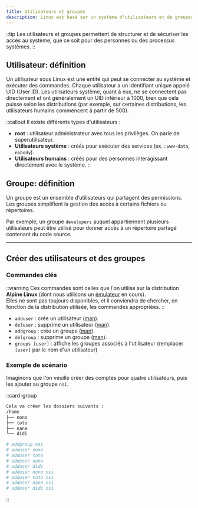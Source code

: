 ```yaml
---
title: Utilisateurs et groupes
description: Linux est basé sur un système d'utilisateurs et de groupes qui ont une utilité pour les personnes qui l'utilisent, ainsi que pour le système lui-même.
---
```


::tip
Les utilisateurs et groupes permettent de structurer et de sécuriser les accès au système, que ce soit pour des personnes ou des processus systèmes.
::

## Utilisateur: définition

Un utilisateur sous Linux est une entité qui peut se connecter au système et exécuter des commandes. Chaque utilisateur a un identifiant unique appelé UID (User ID). Les utilisateurs système, quant à eux, ne se connectent pas directement et ont généralement un UID inférieur à 1000, bien que cela puisse selon les distributions (par exemple, sur certaines distributions, les utilisateurs humains commencent à partir de 500).

::callout
Il existe différents types d'utilisateurs :
- **root** : utilisateur administrateur avec tous les privilèges. On parle de superutilisateur.
- **Utilisateurs système** : créés pour exécuter des services (ex. : `www-data`, `nobody`).
- **Utilisateurs humains** : créés pour des personnes interagissant directement avec le système.
::

## Groupe: définition

Un groupe est un ensemble d’utilisateurs qui partagent des permissions. Les groupes simplifient la gestion des accès à certains fichiers ou répertoires.

Par exemple, un groupe `developers` auquel appartiennent plusieurs utilisateurs peut être utilisé pour donner accès à un répertoire partagé contenant du code source.

---

## Créer des utilisateurs et des groupes

### Commandes clés

::warning
Ces commandes sont celles que l'on utilise sur la distribution **Alpine Linux** (dont nous utilisons un [émulateur](https://bellard.org/jslinux/vm.html?url=alpine-x86.cfg&mem=192) en cours).  
Elles ne sont pas toujours disponibles, et il conviendra de chercher, en fonction de la distribution utilisée, les commandes appropriées.
::


- `adduser` : crée un utilisateur ([man](https://fr.manpages.org/adduser/8)).
- `deluser` : supprime un utilisateur ([man](https://fr.manpages.org/deluser/8)).
- `addgroup` : crée un groupe ([man](https://fr.manpages.org/addgroup/8)).
- `delgroup` : supprime un groupe ([man](https://fr.manpages.org/delgroup/8)).
- `groups [user]` : affiche les groupes associés à l'utilisateur (remplacer `[user]` par le nom d'un utilisateur)

### Exemple de scénario
Imaginons que l'on veuille créer des comptes pour quatre utilisateurs, puis les ajouter au groupe `nsi`.

::card-group
```bash
Cela va créer les dossiers suivants :
/home
├── nono
├── toto
├── nana
└── didi
```

```bash
# addgroup nsi
# adduser nono
# adduser toto
# adduser nana
# adduser didi
# adduser nono nsi
# adduser toto nsi
# adduser nana nsi
# adduser didi nsi
```
::